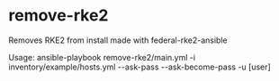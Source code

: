 # remove-rke2
Removes RKE2 from install made with federal-rke2-ansible

Usage: ansible-playbook remove-rke2/main.yml -i inventory/example/hosts.yml --ask-pass --ask-become-pass -u [user]
